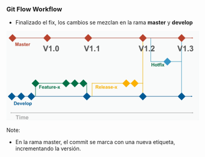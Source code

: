 ### Git Flow Workflow

* Finalizado el fix, los cambios se mezclan en la rama **master** y **develop**

![Hotfix](/media/git-flow-5-hotfix-master-dev.png)<!-- .element height="70%" width="70%" -->

Note:
* En la rama master, el commit se marca con una nueva etiqueta, incrementando la versión.